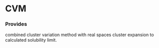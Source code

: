 CVM
===

### Provides ###

combined cluster variation method with real spaces cluster expansion to 
calculated solubility limit.
